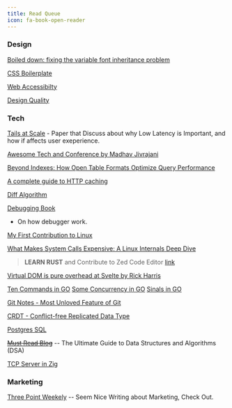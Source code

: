 ```yaml
---
title: Read Queue
icon: fa-book-open-reader
---
```



### Design

[Boiled down: fixing the variable font inheritance problem](https://pixelambacht.nl/2022/boiled-down-fixing-variable-font-inheritance/)

[CSS Boilerplate](https://fokus.dev/tools/css-boilerplate/)

[Web Accessibilty](https://www.w3.org/WAI/ARIA/apg/patterns/tabs/)

[Design Quality](https://matthewstrom.com/writing/decentralizing-quality/)


### Tech

[Tails at Scale](https://www.barroso.org/publications/TheTailAtScale.pdf) -
Paper that Discuss about why Low Latency is Important, and how if affects user exeperience.

[Awesome Tech and Conference by Madhav Jivrajani](https://nonmonotonic.dev/talks-and-conferences/)

[Beyond Indexes: How Open Table Formats Optimize Query Performance](https://jack-vanlightly.com/blog/2025/10/8/beyond-indexes-how-open-table-formats-optimize-query-performance)

[A complete guide to HTTP caching](https://www.jonoalderson.com/performance/http-caching/)

[Diff Algorithm](https://flo.znkr.io/diff/)

[Debugging Book](https://www.debuggingbook.org/#A-Textbook-for-Paper,-Screen,-and-Keyboard)
- On how debugger work.

[My First Contribution to Linux](https://vkoskiv.com/first-linux-patch/)

[What Makes System Calls Expensive: A Linux Internals Deep Dive](https://blog.codingconfessions.com/p/what-makes-system-calls-expensive)

> **LEARN RUST** and Contribute to Zed Code Editor
> [link](https://github.com/zed-industries/zed/blob/main/docs/src/development/macos.md)

[Virtual DOM is pure overhead at Svelte by Rick Harris](https://svelte.dev/blog/virtual-dom-is-pure-overhead)

[Ten Commands in GO](https://bitfieldconsulting.com/posts/commandments)
[Some Concurrency in GO](https://blog.cubed.run/the-cards-of-concurrency-in-go-0d7582cecb79)
[Sinals in GO](https://www.calhoun.io/using-signals-with-go/)

[Git Notes - Most Unloved Feature of Git](https://tylercipriani.com/blog/2022/11/19/git-notes-gits-coolest-most-unloved-feature/)

[CRDT - Conflict-free Replicated Data Type](https://madebyevan.com/algos/crdt-text-buffer/)

[Postgres SQL](https://mccue.dev/pages/3-11-25-life-altering-postgresql-patterns?utm_source=bonobopress&utm_medium=newsletter&utm_campaign=2023)

~~[Must Read Blog](https://mccue.dev/)~~ -- The Ultimate Guide to Data Structures and Algorithms (DSA)

[TCP Server in Zig](https://www.openmymind.net/TCP-Server-In-Zig-Part-1-Single-Threaded/)


### Marketing

[Three Point Weekely](https://www.thdpth.com/) -- Seem Nice Writing about Marketing, Check Out.
